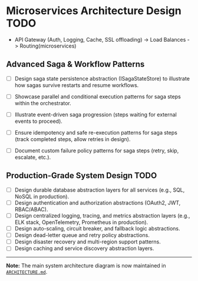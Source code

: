 # Microservices Architecture Design TODO

- API Gateway (Auth, Logging, Cache, SSL offloading) -> Load Balances -> Routing(microservices)


## Advanced Saga & Workflow Patterns
- [ ] Design saga state persistence abstraction (ISagaStateStore) to illustrate how sagas survive restarts and resume workflows.
- [ ] Showcase parallel and conditional execution patterns for saga steps within the orchestrator.
- [ ] Illustrate event-driven saga progression (steps waiting for external events to proceed).
- [ ] Ensure idempotency and safe re-execution patterns for saga steps (track completed steps, allow retries in design).
- [ ] Document custom failure policy patterns for saga steps (retry, skip, escalate, etc.).


## Production-Grade System Design TODO
- [ ] Design durable database abstraction layers for all services (e.g., SQL, NoSQL in production).
- [ ] Design authentication and authorization abstractions (OAuth2, JWT, RBAC/ABAC).
- [ ] Design centralized logging, tracing, and metrics abstraction layers (e.g., ELK stack, OpenTelemetry, Prometheus in production).
- [ ] Design auto-scaling, circuit breaker, and fallback logic abstractions.
- [ ] Design dead-letter queue and retry policy abstractions.
- [ ] Design disaster recovery and multi-region support patterns.
- [ ] Design caching and service discovery abstraction layers.

---
**Note:** The main system architecture diagram is now maintained in [`ARCHITECTURE.md`](./ARCHITECTURE.md). 